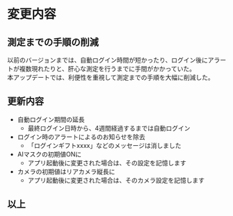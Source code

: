 # 変更内容

## 測定までの手順の削減

以前のバージョンまでは、自動ログイン時間が短かったり、ログイン後にアラートが複数現れたりと、肝心な測定を行うまでに手間がかかっていた。<br>
本アップデートでは、利便性を重視して測定までの手順を大幅に削減した。<br>

## 更新内容

- 自動ログイン期間の延長
  - 最終ログイン日時から、4週間経過するまでは自動ログイン
- ログイン時のアラートによるのお知らせを除去
  - 「ログインギフトxxxx」などのメッセージは消しました
- AIマスクの初期値ONに
  - アプリ起動後に変更された場合は、その設定を記憶します
- カメラの初期値はリアカメラ縦長に
  - アプリ起動後に変更された場合は、そのカメラ設定を記憶します

## 以上
